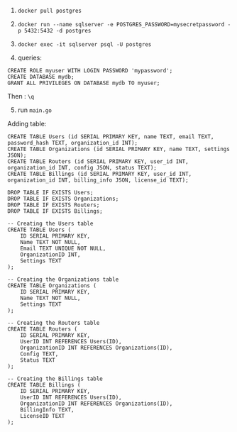 1. `docker pull postgres`
2. `docker run --name sqlserver -e POSTGRES_PASSWORD=mysecretpassword -p 5432:5432 -d postgres`

3. `docker exec -it sqlserver psql -U postgres`

4. queries:
```
CREATE ROLE myuser WITH LOGIN PASSWORD 'mypassword';
CREATE DATABASE mydb;
GRANT ALL PRIVILEGES ON DATABASE mydb TO myuser;

```
Then : `\q`

5. run `main.go`


Adding table:

```
CREATE TABLE Users (id SERIAL PRIMARY KEY, name TEXT, email TEXT, password_hash TEXT, organization_id INT);
CREATE TABLE Organizations (id SERIAL PRIMARY KEY, name TEXT, settings JSON);
CREATE TABLE Routers (id SERIAL PRIMARY KEY, user_id INT, organization_id INT, config JSON, status TEXT);
CREATE TABLE Billings (id SERIAL PRIMARY KEY, user_id INT, organization_id INT, billing_info JSON, license_id TEXT);
```

```
DROP TABLE IF EXISTS Users;
DROP TABLE IF EXISTS Organizations;
DROP TABLE IF EXISTS Routers;
DROP TABLE IF EXISTS Billings;
```


```
-- Creating the Users table
CREATE TABLE Users (
    ID SERIAL PRIMARY KEY,
    Name TEXT NOT NULL,
    Email TEXT UNIQUE NOT NULL,
    OrganizationID INT,
    Settings TEXT
);

-- Creating the Organizations table
CREATE TABLE Organizations (
    ID SERIAL PRIMARY KEY,
    Name TEXT NOT NULL,
    Settings TEXT
);

-- Creating the Routers table
CREATE TABLE Routers (
    ID SERIAL PRIMARY KEY,
    UserID INT REFERENCES Users(ID),
    OrganizationID INT REFERENCES Organizations(ID),
    Config TEXT,
    Status TEXT
);

-- Creating the Billings table
CREATE TABLE Billings (
    ID SERIAL PRIMARY KEY,
    UserID INT REFERENCES Users(ID),
    OrganizationID INT REFERENCES Organizations(ID),
    BillingInfo TEXT,
    LicenseID TEXT
);
```